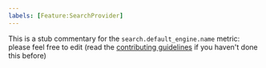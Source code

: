 ```yaml
---
labels: [Feature:SearchProvider]
---
```


This is a stub commentary for the `search.default_engine.name` metric: please feel free to edit (read the
[contributing guidelines](https://github.com/mozilla/glean-annotations/blob/main/CONTRIBUTING.md)
if you haven't done this before)
